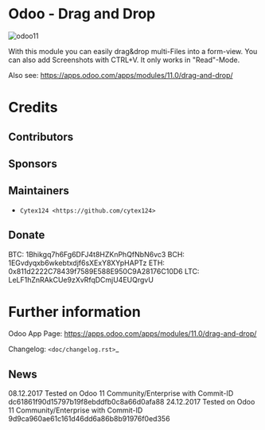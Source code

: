 Odoo - Drag and Drop
===============

![odoo11](http://runbot.odoo.com/runbot/badge/flat/1/11.0.svg)

With this module you can easily drag&drop multi-Files into a form-view.
You can also add Screenshots with CTRL+V.
It only works in "Read"-Mode.

Also see: https://apps.odoo.com/apps/modules/11.0/drag-and-drop/

Credits
=======

Contributors
------------


Sponsors
--------


Maintainers
--------
* `Cytex124 <https://github.com/cytex124>`

Donate
--------
BTC: 1Bhikgq7h6Fg6DFJ4t8HZKnPhQfNbN6vc3
BCH: 1EGvdyqxb6wkebtxdjf6sXExY8XYpHAPTz
ETH: 0x811d2222C78439f7589E588E950C9A28176C10D6
LTC: LeLF1hZnRAkCUe9zXvRfqDCmjU4EUQrgvU


Further information
===================

Odoo App Page: https://apps.odoo.com/apps/modules/11.0/drag-and-drop/

Changelog: `<doc/changelog.rst>`_

News
-----------
08.12.2017 Tested on Odoo 11 Community/Enterprise with Commit-ID dc61861f90d15797b19f8ebddfb0c8a66d0afa88
24.12.2017 Tested on Odoo 11 Community/Enterprise with Commit-ID 9d9ca960ae61c161d46dd6a86b8b91976f0ed356
